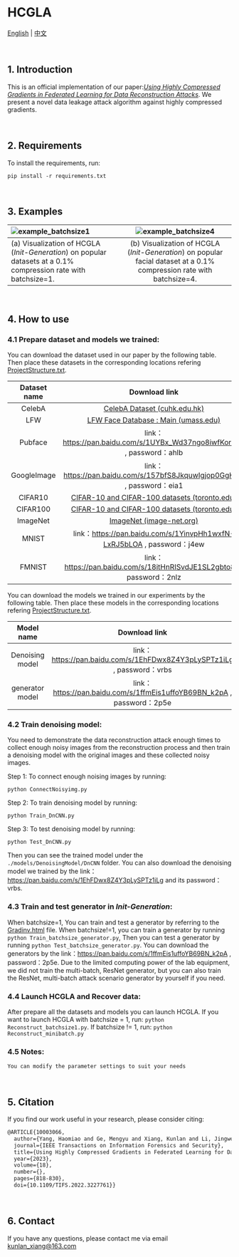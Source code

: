# HCGLA

[English](README.md) | [中文](README_zh.md)

<br/>

## 1. Introduction

This is an official implementation of our paper:*[Using Highly Compressed Gradients in Federated Learning for Data Reconstruction Attacks](https://ieeexplore.ieee.org/document/10003066)*. We present a novel data leakage attack algorithm against highly compressed gradients.

<br/>

## 2. Requirements

To install the requirements, run:

```shell
pip install -r requirements.txt
```

<br/>

## 3. Examples

| ![example_batchsize1](readmeimg/example_batchsize1.png)      |   ![example_batchsize4](readmeimg/example_batchsize4.png)    |
| :----------------------------------------------------------- | :----------------------------------------------------------: |
| (a) Visualization of HCGLA (*Init-Generation*) on  popular datasets at a 0.1% compression rate with batchsize=1. | (b) Visualization of HCGLA (*Init-Generation*) on  popular facial dataset at a 0.1% compression rate with batchsize=4. |

<br/>

## 4. How to use

### 4.1 Prepare dataset and models we trained:

You can download the dataset used in our paper by the following table. Then place these datasets in the corresponding locations refering  [ProjectStructure.txt](ProjectStructure.txt).

| Dataset name |                        Download link                         |
| :----------: | :----------------------------------------------------------: |
|    CelebA    | [CelebA Dataset (cuhk.edu.hk)](http://mmlab.ie.cuhk.edu.hk/projects/CelebA.html) |
|     LFW      | [LFW Face Database : Main (umass.edu)](http://vis-www.cs.umass.edu/lfw/) |
|   Pubface    | link：https://pan.baidu.com/s/1UYBx_Wd37ngo8iwfKoranQ , password：ahlb |
| GoogleImage  | link：https://pan.baidu.com/s/157bfS8JkquwIgjop0GgHEQ , password：eia1 |
|   CIFAR10    | [CIFAR-10 and CIFAR-100 datasets (toronto.edu)](http://www.cs.toronto.edu/~kriz/cifar.html) |
|   CIFAR100   | [CIFAR-10 and CIFAR-100 datasets (toronto.edu)](http://www.cs.toronto.edu/~kriz/cifar.html) |
|   ImageNet   |      [ImageNet (image-net.org)](https://image-net.org/)      |
|    MNIST     | link：https://pan.baidu.com/s/1YinvpHh1wxfN-LxRJ5bLOA , password：j4ew |
|    FMNIST    | link：https://pan.baidu.com/s/18itHnRISvdJE1SL2gbto8g , password：2nlz |

You can download the models we trained in our experiments by the following table. Then place these models in the corresponding locations refering [ProjectStructure.txt](ProjectStructure.txt).

|   Model name    |                        Download link                         |
| :-------------: | :----------------------------------------------------------: |
| Denoising model | link：https://pan.baidu.com/s/1EhFDwx8Z4Y3pLySPTz1iLg , password：vrbs |
| generator model | link：https://pan.baidu.com/s/1ffmEis1uffoYB69BN_k2pA , password：2p5e |

### 4.2 Train denoising model:

You need to demonstrate the data reconstruction attack enough times to collect enough noisy images from the reconstruction process and then train a denoising model with the original images and these collected noisy images.

Step 1: To connect enough noising images by running:

```shell
python ConnectNoisyimg.py
```

Step 2: To train denoising model by running:

```shell
python Train_DnCNN.py
```

Step 3: To test denoising model by running:

```shell
python Test_DnCNN.py
```

Then you can see the trained model under the `./models/DenoisingModel/DnCNN` folder.  You can also download the denoising model we trained by the link：https://pan.baidu.com/s/1EhFDwx8Z4Y3pLySPTz1iLg and its password：vrbs.

### 4.3 Train and test generator in *Init-Generation*:

When batchsize=1, You can train and test a generator by referring to the  [Gradinv.html](https://pan.baidu.com/s/1p1qzDWuVk_Emvt26Ru_erQ?pwd=k89m) file. When batchsize!=1, you can train a generator by running `python Train_batchsize_generator.py`, Then you can test a generator by running `python Test_batchsize_generator.py`. You can download the generators by the link：https://pan.baidu.com/s/1ffmEis1uffoYB69BN_k2pA , password：2p5e. Due to the limited computing power of the lab equipment, we did not train the multi-batch, ResNet generator, but you can also train the ResNet, multi-batch attack scenario generator by yourself if you need.

### 4.4 Launch HCGLA and Recover data:

After prepare all the datasets and models you can launch HCGLA. If you want to launch HCGLA with batchsize = 1, run: `python Reconstruct_batchsize1.py`. If batchsize != 1, run: `python Reconstruct_minibatch.py`

### 4.5 Notes:

`You can modify the parameter settings to suit your needs`

<br/>

## 5. Citation

If you find our work useful in your research, please consider citing:

```latex
@ARTICLE{10003066,
  author={Yang, Haomiao and Ge, Mengyu and Xiang, Kunlan and Li, Jingwei},
  journal={IEEE Transactions on Information Forensics and Security}, 
  title={Using Highly Compressed Gradients in Federated Learning for Data Reconstruction Attacks}, 
  year={2023},
  volume={18},
  number={},
  pages={818-830},
  doi={10.1109/TIFS.2022.3227761}}
```

<br/>

## 6. Contact

If you have any questions, please contact me via email kunlan_xiang@163.com

